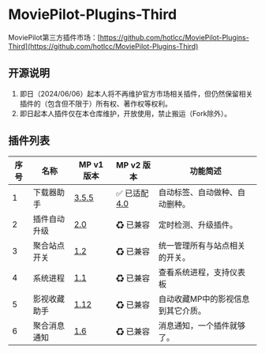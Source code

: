# MoviePilot-Plugins-Third

MoviePilot第三方插件市场：[https://github.com/hotlcc/MoviePilot-Plugins-Third](https://github.com/hotlcc/MoviePilot-Plugins-Third)

## 开源说明

1. 即日（2024/06/06）起本人将不再维护官方市场相关插件，但仍然保留相关插件的（包含但不限于）所有权、著作权等权利。
1. 即日起本人插件仅在本仓库维护，开放使用，禁止搬运（Fork除外）。

## 插件列表

|序号|名称|MP v1 版本|MP v2 版本|功能简述|
|---|---|---|---|---|
|1|下载器助手|[3.5.5](plugins/downloaderhelper)|✅ 已适配 [4.0](plugins.v2/downloaderhelper)|自动标签、自动做种、自动删种。|
|2|插件自动升级|[2.0](plugins/pluginautoupgrade)|♻ 已兼容|定时检测、升级插件。|
|3|聚合站点开关|[1.2](plugins/mergesiteswitch)|♻ 已兼容|统一管理所有与站点相关的开关。|
|4|系统进程|[1.1](plugins/systemprocess)|♻ 已兼容|查看系统进程，支持仪表板|
|5|影视收藏助手|[1.12](plugins/mediacollecthelper)|♻ 已兼容|自动收藏MP中的影视信息到其它介质。|
|6|聚合消息通知|[1.6](plugins/mergemessagenotify)|♻ 已兼容|消息通知，一个插件就够了。|
